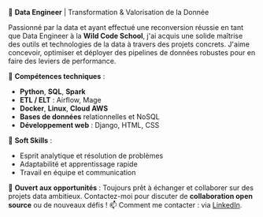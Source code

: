 🚀 **Data Engineer** | Transformation & Valorisation de la Donnée

Passionné par la data et ayant effectué une reconversion réussie en tant que Data Engineer à la **Wild Code School**, j'ai acquis une solide maîtrise des outils et technologies de la data à travers des projets concrets. J'aime concevoir, optimiser et déployer des pipelines de données robustes pour en faire des leviers de performance.

🔧 **Compétences techniques** :
- **Python**, **SQL**, **Spark**
- **ETL / ELT** : Airflow, Mage
- **Docker**, **Linux**, **Cloud AWS**
- **Bases de données** relationnelles et NoSQL
- **Développement web** : Django, HTML, CSS

🌟 **Soft Skills** :
- Esprit analytique et résolution de problèmes
- Adaptabilité et apprentissage rapide
- Travail en équipe et communication

🤝 **Ouvert aux opportunités** : Toujours prêt à échanger et collaborer sur des projets data ambitieux. Contactez-moi pour discuter de **collaboration open source** ou de nouveaux défis !
📫 Comment me contacter : via [LinkedIn](https://www.linkedin.com/in/robin-jochem/).

<!---
Robinho67200/Robinho67200 is a ✨ special ✨ repository because its `README.md` (this file) appears on your GitHub profile.
You can click the Preview link to take a look at your changes.
--->
